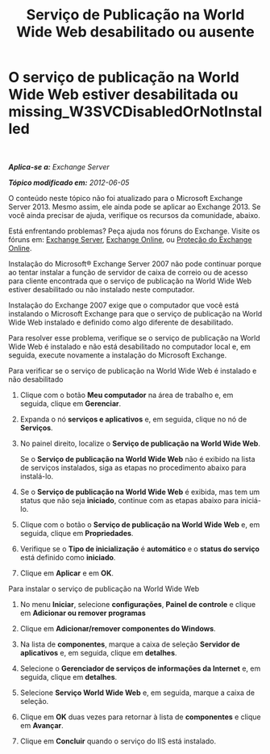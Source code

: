 ﻿---
title: 'Serviço de Publicação na World Wide Web desabilitado ou ausente'
TOCTitle: O serviço de publicação na World Wide Web estiver desabilitada ou missing_W3SVCDisabledOrNotInstalled
ms:assetid: 2d26d778-ddf1-4225-b5e2-f6b49d819c94
ms:mtpsurl: https://technet.microsoft.com/pt-br/library/ms.exch.setupreadiness.w3svcdisabledornotinstalled(v=EXCHG.150)
ms:contentKeyID: 50485235
ms.date: 05/22/2018
mtps_version: v=EXCHG.150
ms.translationtype: MT
---

# O serviço de publicação na World Wide Web estiver desabilitada ou missing\_W3SVCDisabledOrNotInstalled

 

_**Aplica-se a:** Exchange Server_

_**Tópico modificado em:** 2012-06-05_

O conteúdo neste tópico não foi atualizado para o Microsoft Exchange Server 2013. Mesmo assim, ele ainda pode se aplicar ao Exchange 2013. Se você ainda precisar de ajuda, verifique os recursos da comunidade, abaixo.

Está enfrentando problemas? Peça ajuda nos fóruns do Exchange. Visite os fóruns em: [Exchange Server](https://go.microsoft.com/fwlink/p/?linkid=60612), [Exchange Online](https://go.microsoft.com/fwlink/p/?linkid=267542), ou [Proteção do Exchange Online](https://go.microsoft.com/fwlink/p/?linkid=285351).

Instalação do Microsoft® Exchange Server 2007 não pode continuar porque ao tentar instalar a função de servidor de caixa de correio ou de acesso para cliente encontrada que o serviço de publicação na World Wide Web estiver desabilitado ou não instalado neste computador.

Instalação do Exchange 2007 exige que o computador que você está instalando o Microsoft Exchange para que o serviço de publicação na World Wide Web instalado e definido como algo diferente de desabilitado.

Para resolver esse problema, verifique se o serviço de publicação na World Wide Web é instalado e não está desabilitado no computador local e, em seguida, execute novamente a instalação do Microsoft Exchange.

Para verificar se o serviço de publicação na World Wide Web é instalado e não desabilitado

1.  Clique com o botão **Meu computador** na área de trabalho e, em seguida, clique em **Gerenciar**.

2.  Expanda o nó **serviços e aplicativos** e, em seguida, clique no nó de **Serviços**.

3.  No painel direito, localize o **Serviço de publicação na World Wide Web**.
    
    Se o **Serviço de publicação na World Wide Web** não é exibido na lista de serviços instalados, siga as etapas no procedimento abaixo para instalá-lo.

4.  Se o **Serviço de publicação na World Wide Web** é exibida, mas tem um status que não seja **iniciado**, continue com as etapas abaixo para iniciá-lo.

5.  Clique com o botão o **Serviço de publicação na World Wide Web** e, em seguida, clique em **Propriedades**.

6.  Verifique se o **Tipo de inicialização** é **automático** e o **status do serviço** está definido como **iniciado**.

7.  Clique em **Aplicar** e em **OK**.

Para instalar o serviço de publicação na World Wide Web

1.  No menu **Iniciar**, selecione **configurações**, **Painel de controle** e clique em **Adicionar ou remover programas**

2.  Clique em **Adicionar/remover componentes do Windows**.

3.  Na lista de **componentes**, marque a caixa de seleção **Servidor de aplicativos** e, em seguida, clique em **detalhes**.

4.  Selecione o **Gerenciador de serviços de informações da Internet** e, em seguida, clique em **detalhes**.

5.  Selecione **Serviço World Wide Web** e, em seguida, marque a caixa de seleção.

6.  Clique em **OK** duas vezes para retornar à lista de **componentes** e clique em **Avançar**.

7.  Clique em **Concluir** quando o serviço do IIS está instalado.

